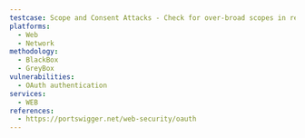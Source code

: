 ```yaml
---
testcase: Scope and Consent Attacks - Check for over-broad scopes in requests and if applications accept or escalate scope after user approval or token exchange. Web (HTTP/HTTPS) service
platforms: 
  - Web
  - Network
methodology: 
  - BlackBox
  - GreyBox
vulnerabilities:
  - OAuth authentication
services:
  - WEB
references:
  - https://portswigger.net/web-security/oauth
---
```

